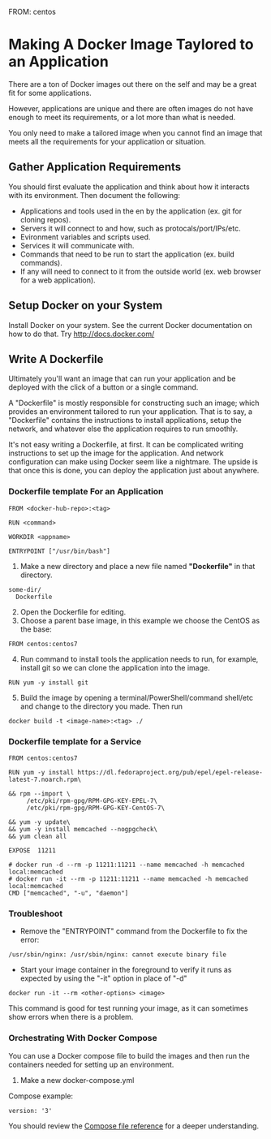 FROM: centos


# Making A Docker Image Taylored to an Application

There are a ton of Docker images out there on the self and may be a great fit for some applications.

However, applications are unique and there are often images do not have enough to meet its requirements, or a lot more than what is needed.

You only need to make a tailored image when you cannot find an image that meets all the requirements for your application or situation.

## Gather Application Requirements
You should first evaluate the application and think about how it interacts with its environment. 
Then document the following:

* Applications and tools used in the en by the application (ex. git for cloning repos).
* Servers it will connect to and how, such as protocals/port/IPs/etc.
* Evironment variables and scripts used.
* Services it will communicate with.
* Commands that need to be run to start the application (ex. build commands).
* If any will need to connect to it from the outside world (ex. web browser for a web application).

## Setup Docker on your System

Install Docker on your system. See the current Docker documentation on how to do that. Try http://docs.docker.com/

## Write A Dockerfile

Ultimately you'll want an image that can run your application and be deployed with the click of a button or a single command.

A "Dockerfile" is mostly responsible for constructing such an image; which provides an environment tailored to run your application. That is to say, a "Dockerfile" contains the instructions to install applications, setup the network, and whatever else the application requires to run smoothly.

It's not easy writing a Dockerfile, at first. It can be complicated writing instructions to set up the image for the application. And network configuration can make using Docker seem like a nightmare.
The upside is that once this is done, you can deploy the application just about anywhere.

### Dockerfile template For an Application
```
FROM <docker-hub-repo>:<tag>

RUN <command>

WORKDIR <appname>

ENTRYPOINT ["/usr/bin/bash"]
```

1. Make a new directory and place a new file named **"Dockerfile"** in that directory.
```
some-dir/
  Dockerfile
```
2. Open the Dockerfile for editing.
3. Choose a parent base image, in this example we choose the CentOS as the base:
```
FROM centos:centos7
```
4. Run command to install tools the application needs to run, for example, install git so we can clone the application into the image.
```
RUN yum -y install git
```
5. Build the image by opening a terminal/PowerShell/command shell/etc and change to the directory you made. Then run 
```
docker build -t <image-name>:<tag> ./
```

### Dockerfile template for a Service 
 ```
FROM centos:centos7

RUN yum -y install https://dl.fedoraproject.org/pub/epel/epel-release-latest-7.noarch.rpm\

 && rpm --import \
      /etc/pki/rpm-gpg/RPM-GPG-KEY-EPEL-7\
      /etc/pki/rpm-gpg/RPM-GPG-KEY-CentOS-7\

 && yum -y update\
 && yum -y install memcached --nogpgcheck\
 && yum clean all

EXPOSE  11211

# docker run -d --rm -p 11211:11211 --name memcached -h memcached local:memcached
# docker run -it --rm -p 11211:11211 --name memcached -h memcached local:memcached
CMD ["memcached", "-u", "daemon"]
```

### Troubleshoot

* Remove the "ENTRYPOINT" command from the Dockerfile to fix the error:
```
/usr/sbin/nginx: /usr/sbin/nginx: cannot execute binary file
```

* Start your image container in the foreground to verify it runs as expected by using the "-it" option in place of "-d"
```
docker run -it --rm <other-options> <image>
```
This command is good for test running your image, as it can sometimes show errors when there is a problem.


### Orchestrating With Docker Compose

You can use a Docker compose file to build the images and then run the containers needed for setting up an environment.

1. Make a new docker-compose.yml

Compose example:
```
version: '3'

```

You should review the [Compose file reference](https://docs.docker.com/compose/compose-file/) for a deeper 
understanding.
